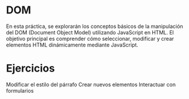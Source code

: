 # DOM
En esta práctica, se explorarán los conceptos básicos de la manipulación del DOM (Document Object Model) utilizando JavaScript en HTML. El objetivo principal es comprender cómo seleccionar, modificar y crear elementos HTML dinámicamente mediante JavaScript.
# Ejercicios
Modificar el estilo del párrafo
Crear nuevos elementos
Interactuar con formularios
